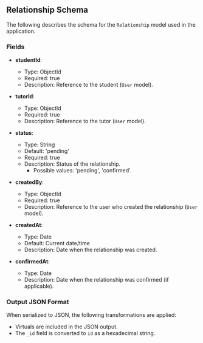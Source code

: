 ## Relationship Schema

The following describes the schema for the `Relationship` model used in the application.

### Fields

- **studentId**:
  - Type: ObjectId
  - Required: true
  - Description: Reference to the student (`User` model).

- **tutorId**:
  - Type: ObjectId
  - Required: true
  - Description: Reference to the tutor (`User` model).

- **status**:
  - Type: String
  - Default: 'pending'
  - Required: true
  - Description: Status of the relationship.
    - Possible values: 'pending', 'confirmed'.

- **createdBy**:
  - Type: ObjectId
  - Required: true
  - Description: Reference to the user who created the relationship (`User` model).

- **createdAt**:
  - Type: Date
  - Default: Current date/time
  - Description: Date when the relationship was created.

- **confirmedAt**:
  - Type: Date
  - Description: Date when the relationship was confirmed (if applicable).

### Output JSON Format

When serialized to JSON, the following transformations are applied:

- Virtuals are included in the JSON output.
- The `_id` field is converted to `id` as a hexadecimal string.
